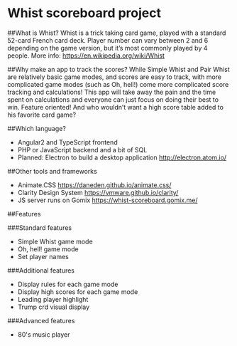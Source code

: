 # Whist scoreboard project

##What is Whist?
Whist is a trick taking card game, played with a standard 52-card French card deck. Player number can vary between 2 and 6 depending on the game version, but it’s most commonly played by 4 people. More info: https://en.wikipedia.org/wiki/Whist

##Why make an app to track the scores?
While Simple Whist and Pair Whist are relatively basic game modes, and scores are easy to track, with more complicated game modes (such as Oh, hell!) come more complicated score tracking and calculations! This app will take away the pain and the time spent on calculations and everyone can just focus on doing their best to win. Feature oriented! And who wouldn’t want a high score table added to his favorite card game?

##Which language?
* Angular2 and TypeScript frontend
* PHP or JavaScript backend and a bit of SQL
* Planned: Electron to build a desktop application http://electron.atom.io/

##Other tools and frameworks
* Animate.CSS https://daneden.github.io/animate.css/
* Clarity Design System https://vmware.github.io/clarity/
* JS server runs on Gomix https://whist-scoreboard.gomix.me/

##Features

###Standard features
* Simple Whist game mode
* Oh, hell! game mode
* Set player names

###Additional features
* Display rules for each game mode
* Display high scores for each game mode
* Leading player highlight
* Trump crd visual display

###Advanced features
* 80's music player

